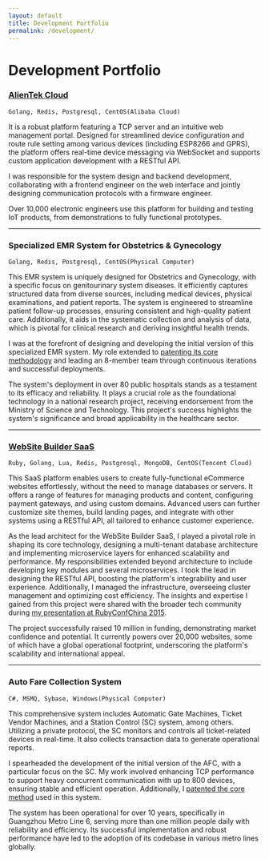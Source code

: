 ```yaml
---
layout: default
title: Development Portfolio
permalink: /development/
---
```


# Development Portfolio

### [AlienTek Cloud](https://cloud.alientek.com)

`Golang, Redis, Postgresql, CentOS(Alibaba Cloud)`

It is a robust platform featuring a TCP server and an intuitive web management portal. Designed for streamlined device configuration and route rule setting among various devices (including ESP8266 and GPRS), the platform offers real-time device messaging via WebSocket and supports custom application development with a RESTful API.

I was responsible for the system design and backend development, collaborating with a frontend engineer on the web interface and jointly designing communication protocols with a firmware engineer.

Over 10,000 electronic engineers use this platform for building and testing IoT products, from demonstrations to fully functional prototypes.

---

### Specialized EMR System for Obstetrics & Gynecology

`Golang, Redis, Postgresql, CentOS(Physical Computer)`

This EMR system is uniquely designed for Obstetrics and Gynecology, with a specific focus on genitourinary system diseases. It efficiently captures structured data from diverse sources, including medical devices, physical examinations, and patient reports. The system is engineered to streamline patient follow-up processes, ensuring consistent and high-quality patient care. Additionally, it aids in the systematic collection and analysis of data, which is pivotal for clinical research and deriving insightful health trends.

I was at the forefront of designing and developing the initial version of this specialized EMR system. My role extended to [patenting its core methodology](https://patents.google.com/patent/CN107045591B/en) and leading an 8-member team through continuous iterations and successful deployments.

The system's deployment in over 80 public hospitals stands as a testament to its efficacy and reliability. It plays a crucial role as the foundational technology in a national research project, receiving endorsement from the Ministry of Science and Technology. This project's success highlights the system's significance and broad applicability in the healthcare sector.

---

### [WebSite Builder SaaS](https://youhaosuda.com)

`Ruby, Golang, Lua, Redis, Postgresql, MongoDB, CentOS(Tencent Cloud)`

This SaaS platform enables users to create fully-functional eCommerce websites effortlessly, without the need to manage databases or servers. It offers a range of features for managing products and content, configuring payment gateways, and using custom domains. Advanced users can further customize site themes, build landing pages, and integrate with other systems using a RESTful API, all tailored to enhance customer experience.

As the lead architect for the WebSite Builder SaaS, I played a pivotal role in shaping its core technology, designing a multi-tenant database architecture and implementing microservice layers for enhanced scalability and performance. My responsibilities extended beyond architecture to include developing key modules and several microservices. I took the lead in designing the RESTful API, boosting the platform's integrability and user experience. Additionally, I managed the infrastructure, overseeing cluster management and optimizing cost efficiency. The insights and expertise I gained from this project were shared with the broader tech community during [my presentation at RubyConfChina 2015](https://www.youtube.com/watch?v=kquYahLMuZo&ab_channel=RubyChina).

The project successfully raised 10 million in funding, demonstrating market confidence and potential. It currently powers over 20,000 websites, some of which have a global operational footprint, underscoring the platform's scalability and international appeal.

---

### Auto Fare Collection System

`C#, MSMQ, Sybase, Windows(Physical Computer)`

This comprehensive system includes Automatic Gate Machines, Ticket Vendor Machines, and a Station Control (SC) system, among others. Utilizing a private protocol, the SC monitors and controls all ticket-related devices in real-time. It also collects transaction data to generate operational reports.

I spearheaded the development of the initial version of the AFC, with a particular focus on the SC. My work involved enhancing TCP performance to support heavy concurrent communication with up to 800 devices, ensuring stable and efficient operation. Additionally, I [patented the core method](https://patents.google.com/patent/CN103218254B/en) used in this system.

The system has been operational for over 10 years, specifically in Guangzhou Metro Line 6, serving more than one million people daily with reliability and efficiency. Its successful implementation and robust performance have led to the adoption of its codebase in various metro lines globally.